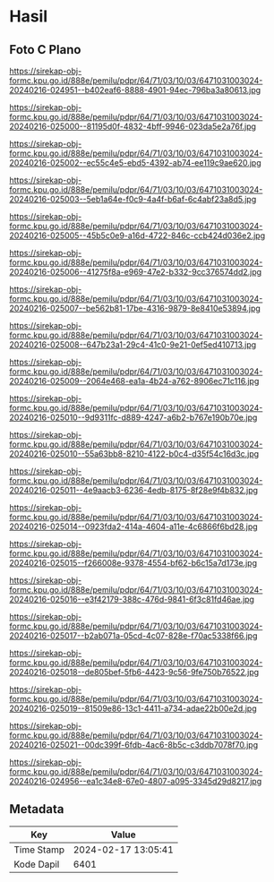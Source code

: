 # Hasil

## Foto C Plano

https://sirekap-obj-formc.kpu.go.id/888e/pemilu/pdpr/64/71/03/10/03/6471031003024-20240216-024951--b402eaf6-8888-4901-94ec-796ba3a80613.jpg

https://sirekap-obj-formc.kpu.go.id/888e/pemilu/pdpr/64/71/03/10/03/6471031003024-20240216-025000--81195d0f-4832-4bff-9946-023da5e2a76f.jpg

https://sirekap-obj-formc.kpu.go.id/888e/pemilu/pdpr/64/71/03/10/03/6471031003024-20240216-025002--ec55c4e5-ebd5-4392-ab74-ee119c9ae620.jpg

https://sirekap-obj-formc.kpu.go.id/888e/pemilu/pdpr/64/71/03/10/03/6471031003024-20240216-025003--5eb1a64e-f0c9-4a4f-b6af-6c4abf23a8d5.jpg

https://sirekap-obj-formc.kpu.go.id/888e/pemilu/pdpr/64/71/03/10/03/6471031003024-20240216-025005--45b5c0e9-a16d-4722-846c-ccb424d036e2.jpg

https://sirekap-obj-formc.kpu.go.id/888e/pemilu/pdpr/64/71/03/10/03/6471031003024-20240216-025006--41275f8a-e969-47e2-b332-9cc376574dd2.jpg

https://sirekap-obj-formc.kpu.go.id/888e/pemilu/pdpr/64/71/03/10/03/6471031003024-20240216-025007--be562b81-17be-4316-9879-8e8410e53894.jpg

https://sirekap-obj-formc.kpu.go.id/888e/pemilu/pdpr/64/71/03/10/03/6471031003024-20240216-025008--647b23a1-29c4-41c0-9e21-0ef5ed410713.jpg

https://sirekap-obj-formc.kpu.go.id/888e/pemilu/pdpr/64/71/03/10/03/6471031003024-20240216-025009--2064e468-ea1a-4b24-a762-8906ec71c116.jpg

https://sirekap-obj-formc.kpu.go.id/888e/pemilu/pdpr/64/71/03/10/03/6471031003024-20240216-025010--9d9311fc-d889-4247-a6b2-b767e190b70e.jpg

https://sirekap-obj-formc.kpu.go.id/888e/pemilu/pdpr/64/71/03/10/03/6471031003024-20240216-025010--55a63bb8-8210-4122-b0c4-d35f54c16d3c.jpg

https://sirekap-obj-formc.kpu.go.id/888e/pemilu/pdpr/64/71/03/10/03/6471031003024-20240216-025011--4e9aacb3-6236-4edb-8175-8f28e9f4b832.jpg

https://sirekap-obj-formc.kpu.go.id/888e/pemilu/pdpr/64/71/03/10/03/6471031003024-20240216-025014--0923fda2-414a-4604-a11e-4c6866f6bd28.jpg

https://sirekap-obj-formc.kpu.go.id/888e/pemilu/pdpr/64/71/03/10/03/6471031003024-20240216-025015--f266008e-9378-4554-bf62-b6c15a7d173e.jpg

https://sirekap-obj-formc.kpu.go.id/888e/pemilu/pdpr/64/71/03/10/03/6471031003024-20240216-025016--e3f42179-388c-476d-9841-6f3c81fd46ae.jpg

https://sirekap-obj-formc.kpu.go.id/888e/pemilu/pdpr/64/71/03/10/03/6471031003024-20240216-025017--b2ab071a-05cd-4c07-828e-f70ac5338f66.jpg

https://sirekap-obj-formc.kpu.go.id/888e/pemilu/pdpr/64/71/03/10/03/6471031003024-20240216-025018--de805bef-5fb6-4423-9c56-9fe750b76522.jpg

https://sirekap-obj-formc.kpu.go.id/888e/pemilu/pdpr/64/71/03/10/03/6471031003024-20240216-025019--81509e86-13c1-4411-a734-adae22b00e2d.jpg

https://sirekap-obj-formc.kpu.go.id/888e/pemilu/pdpr/64/71/03/10/03/6471031003024-20240216-025021--00dc399f-6fdb-4ac6-8b5c-c3ddb7078f70.jpg

https://sirekap-obj-formc.kpu.go.id/888e/pemilu/pdpr/64/71/03/10/03/6471031003024-20240216-024956--ea1c34e8-67e0-4807-a095-3345d29d8217.jpg


## Metadata

| Key        | Value               |
| ---------- | ------------------- |
| Time Stamp | 2024-02-17 13:05:41 |
| Kode Dapil | 6401                |




